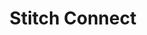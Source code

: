 ---
title: Stitch Connect
permalink: /stitch-connect/
sidebar: overview
layout: connect
toc: false
summary: false
feedback: false

contact-email: "product@stitchdata.com"

toolkit:
  - name: "API"
    icon: "/images/integrations/icons/autopilot.svg"
    description: "I'm an API! I do API things!"

  - name: "Stitch.js"
    icon: "/images/integrations/icons/autopilot.svg"
    description: "I'm a JavaScript client! I make people go insane!~"
---